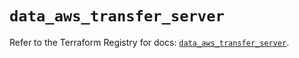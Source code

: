 # `data_aws_transfer_server`

Refer to the Terraform Registry for docs: [`data_aws_transfer_server`](https://registry.terraform.io/providers/hashicorp/aws/6.10.0/docs/data-sources/transfer_server).
